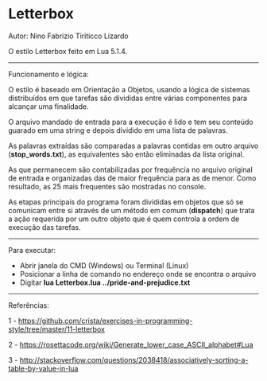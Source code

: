 # Letterbox

Autor: Nino Fabrizio Tiriticco Lizardo

O estilo Letterbox feito em Lua 5.1.4.

------------------------------

Funcionamento e lógica:

O estilo é baseado em Orientação a Objetos, usando a lógica de sistemas distribuídos em que tarefas são divididas entre várias componentes para alcançar uma finalidade.

O arquivo mandado de entrada para a execução é lido e tem seu conteúdo guarado em uma string e depois dividido em uma lista de palavras.

As palavras extraídas são comparadas a palavras contidas em outro arquivo (**stop_words.txt**), as equivalentes são então eliminadas da lista original.

As que permanecem são contabilizadas por frequência no arquivo original de entrada e organizadas das de maior frequência para as de menor. Como resultado, as 25 mais frequentes são mostradas no console.

As etapas principais do programa foram divididas em objetos que só se comunicam entre si através de um método em comum (**dispatch**) que trata a ação requerida por um outro objeto que é quem controla a ordem de execução das tarefas.

------------------------------

Para executar:

- Abrir janela do CMD (Windows) ou Terminal (Linux)
- Posicionar a linha de comando no endereço onde se encontra o arquivo
- Digitar **lua Letterbox.lua ../pride-and-prejudice.txt**

------------------------------

Referências:

1 - https://github.com/crista/exercises-in-programming-style/tree/master/11-letterbox

2 - https://rosettacode.org/wiki/Generate_lower_case_ASCII_alphabet#Lua

3 - http://stackoverflow.com/questions/2038418/associatively-sorting-a-table-by-value-in-lua